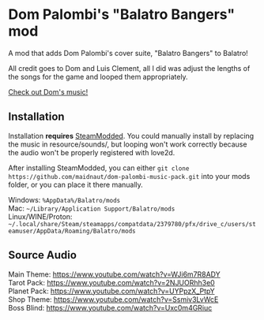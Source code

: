 # Dom Palombi's "Balatro Bangers" mod

A mod that adds Dom Palombi's cover suite, "Balatro Bangers" to Balatro!

All credit goes to Dom and Luis Clement, all I did was adjust the lengths of the songs for the game and looped them appropriately.

[Check out Dom's music!](https://www.dompalombimusic.com/)

## Installation

Installation **requires** [SteamModded](https://github.com/Steamodded/smods). You could manually install by replacing the music in resource/sounds/, but looping won't work correctly because the audio won't be properly registered with love2d.

After installing SteamModded, you can either ``git clone https://github.com/maidnaut/dom-palombi-music-pack.git`` into your mods folder, or you can place it there manually.  

Windows: ``%AppData%/Balatro/mods``  
Mac: ``~/Library/Application Support/Balatro/mods``  
Linux/WINE/Proton: ``~/.local/share/Steam/steamapps/compatdata/2379780/pfx/drive_c/users/steamuser/AppData/Roaming/Balatro/mods``  

## Source Audio

Main Theme: https://www.youtube.com/watch?v=WJi6m7R8ADY  
Tarot Pack: https://www.youtube.com/watch?v=2NJUORhh3e0  
Planet Pack: https://www.youtube.com/watch?v=UYPpzX_PtpY  
Shop Theme: https://www.youtube.com/watch?v=Ssmiv3LvWcE  
Boss Blind: https://www.youtube.com/watch?v=Uxc0m4GRiuc  

